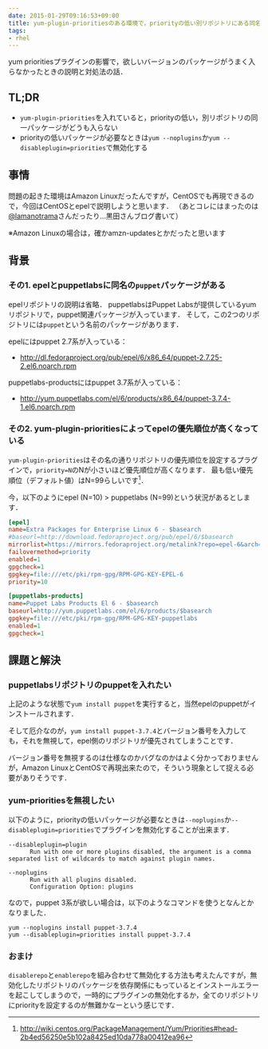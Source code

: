 ```yaml
---
date: 2015-01-29T09:16:53+09:00
title: yum-plugin-prioritiesのある環境で，priorityの低い別リポジトリにある同名パッケージを入れたい場合
tags:
- rhel
---
```

yum prioritiesプラグインの影響で，欲しいバージョンのパッケージがうまく入らなかったときの説明と対処法の話．

## TL;DR

- `yum-plugin-priorities`を入れていると，priorityの低い，別リポジトリの同一パッケージがどうも入らない
- priorityの低いパッケージが必要なときは`yum --noplugins`か`yum --disableplugin=priorities`で無効化する

## 事情

問題の起きた環境はAmazon Linuxだったんですが，CentOSでも再現できるので，今回はCentOSとepelで説明しようと思います．
（あとコレにはまったのは[@lamanotrama](https://twitter.com/lamanotrama)さんだったり...黒田さんブログ書いて）

※Amazon Linuxの場合は，確かamzn-updatesとかだったと思います

## 背景

### その1. epelとpuppetlabsに同名の`puppet`パッケージがある

epelリポジトリの説明は省略．
puppetlabsはPuppet Labsが提供しているyumリポジトリで，puppet関連パッケージが入っています．
そして，この2つのリポジトリには`puppet`という名前のパッケージがあります．

epelにはpuppet 2.7系が入っている：

- http://dl.fedoraproject.org/pub/epel/6/x86_64/puppet-2.7.25-2.el6.noarch.rpm

puppetlabs-productsにはpuppet 3.7系が入っている：

- http://yum.puppetlabs.com/el/6/products/x86_64/puppet-3.7.4-1.el6.noarch.rpm

### その2. yum-plugin-prioritiesによってepelの優先順位が高くなっている

`yum-plugin-priorities`はその名の通りリポジトリの優先順位を設定するプラグインで，`priority=N`のNが小さいほど優先順位が高くなります．
最も低い優先順位（デフォルト値）はN=99らしいです[^1]．

今，以下のようにepel (N=10) > puppetlabs (N=99)という状況があるとします．

```ini
[epel]
name=Extra Packages for Enterprise Linux 6 - $basearch
#baseurl=http://download.fedoraproject.org/pub/epel/6/$basearch
mirrorlist=https://mirrors.fedoraproject.org/metalink?repo=epel-6&arch=$basearch
failovermethod=priority
enabled=1
gpgcheck=1
gpgkey=file:///etc/pki/rpm-gpg/RPM-GPG-KEY-EPEL-6
priority=10

[puppetlabs-products]
name=Puppet Labs Products El 6 - $basearch
baseurl=http://yum.puppetlabs.com/el/6/products/$basearch
gpgkey=file:///etc/pki/rpm-gpg/RPM-GPG-KEY-puppetlabs
enabled=1
gpgcheck=1
```

## 課題と解決

### puppetlabsリポジトリのpuppetを入れたい

上記のような状態で`yum install puppet`を実行すると，当然epelのpuppetがインストールされます．

そして厄介なのが，`yum install puppet-3.7.4`とバージョン番号を入力しても，それを無視して，epel側のリポジトリが優先されてしまうことです．

バージョン番号を無視するのは仕様なのかバグなのかはよく分かっておりませんが，Amazon LinuxとCentOSで再現出来たので，そういう現象として捉える必要がありそうです．

### yum-prioritiesを無視したい

以下のように，priorityの低いパッケージが必要なときは`--noplugins`か`--disableplugin=priorities`でプラグインを無効化することが出来ます．

```
--disableplugin=plugin
      Run with one or more plugins disabled, the argument is a comma separated list of wildcards to match against plugin names.

--noplugins
      Run with all plugins disabled.
      Configuration Option: plugins
```

なので，puppet 3系が欲しい場合は，以下のようなコマンドを使うとなんとかなりました．

```
yum --noplugins install puppet-3.7.4
yum --disableplugin=priorities install puppet-3.7.4
```

### おまけ

`disablerepo`と`enablerepo`を組み合わせて無効化する方法も考えたんですが，無効化したリポジトリのパッケージを依存関係にもっているとインストールエラーを起こしてしまうので，一時的にプラグインの無効化するか，全てのリポジトリにpriorityを設定するのが無難かなーという感じです．

[^1]: http://wiki.centos.org/PackageManagement/Yum/Priorities#head-2b4ed56250e5b102a8425ed10da778a00412ea96
